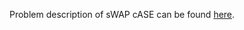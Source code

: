Problem description of sWAP cASE can be found [here](https://www.hackerrank.com/challenges/swap-case/problem).